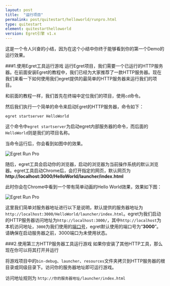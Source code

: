 ```yaml
---
layout: post
title:  "运行项目"
permalink: post/quitestart/helloworld/runpro.html
type: quitestart
element: quitestarthelloworld
version: Egret引擎 v1.x
---
```


这是一个令人兴奋的小结，因为在这个小结中你终于能够看到你的第一个Demo的运行效果。

###1.使用Egret工具运行游戏
运行Egret项目，我们需要一个已运行的HTTP服务器。在前面安装Egret的教程中，我们已经为大家推荐了一款HTTP服务器。现在我们来看一下如何使用我们egret提供的最简单的HTTP服务器来运行我们的项目。

和前面的教程一样，我们首先在终端中定位我们的项目，使用`cd`命令。

然后我们执行一个简单的命令来启动Egret的HTTP服务器，命令如下：

`egret startserver HelloWorld`

这个命令中`egret startserver`为启动egret内部服务器的命令，而后面的`HelloWorld`则是我们的项目名称。

当命令运行后，你会看到如图中的效果。

![Egret Run Pro]({{site.baseurl}}/assets/img/egrethelloworld1.png)

随后，egret工具会启动你的浏览器，启动的浏览器为当前操作系统的默认浏览器。egret工具启动Chrome后，会打开指定的网页，默认网页为**http://localhost:3000/HelloWorld/launcher/index.html**

此时你会在Chrome中看到一个带有简单动画的Hello World效果，效果如下图：

![Egret Run Pro]({{site.baseurl}}/assets/img/egrethelloworld2.png)

这里我们简单对服务器地址进行以下是说明，默认提供的服务器地址为`http://localhost:3000/HelloWorld/launcher/index.html`。egret为我们启动的HTTP服务器访问地址为`http://localhost:3000/`，其中`http://localhost`为本机访问地址，`3000`为我们使用的<a href="http://zh.wikipedia.org/wiki/TCP/UDP%E7%AB%AF%E5%8F%A3%E5%88%97%E8%A1%A8" target="_blank">端口号</a>，egret默认使用的端口号为“**3000**”。请确保在启动服务器之前，3000端口为未使用状态。

###2.使用第三方HTTP服务器工具运行游戏
如果你安装了其他HTTP工具，那么现在你可以将其打开并运行

将游戏项目中的`bin-debug`、`launcher`、`resources`文件夹拷贝到HTTP服务器的根目录或同级目录下。访问你的服务器地址即可运行游戏。

访问地址规则为 `http://你的服务器地址/launcher/index.html`
